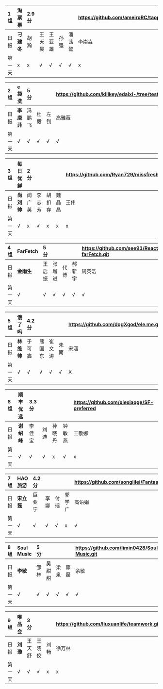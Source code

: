 |1组|淘票票 |2.9分 | | | | |https://github.com/ameiroRC/taopiaopiao.git|
|:----|:----|:----|:----|:----|:----|:----|:----|
|日报|**刁建冬**|胡瀚|王天昊|王亚雄|孙强|潘茜懿|李崇垚|
|第一天|x|x|√|√|√|√|x|

|2组|e袋洗|5分 | | |https://github.com/killkey/edaixi-/tree/test|
|:----|:----|:----|:----|:----|:----|
|日报|**李唐菲**|冯鹏飞|杜毅|左钊|高雅薇|
|第一天|√|√|√|√|√|

|3组|每日优鲜|2分 | | | |https://github.com/Ryan729/missfresh|
|:----|:----|:----|:----|:----|:----|:----|
|日报|**尚刘帅**|闫广英|李志芳|胡扣存|魏晶晶|王伟|
|第一天|√|x|√|x|x|x|


|4组|FarFetch|5分 | | | |https://github.com/see91/React-farFetch.git|
|:----|:----|:----|:----|:----|:----|:----|
|日报|**金雨生**|王启振|张增进|代博|郝新宇|周英浩|
|第一天|√|√|√|√|√|√|

|5组|饿了吗|4.2分 | | | |https://github.com/dogXgod/ele.me.git |
|:----|:----|:----|:----|:----|:----|:----|
|日报|**林维帅**|于可鑫|熊国东|崔文涛|朱南|宋涵|
|第一天|√|√|√|√|√|X|

|6组|顺丰优选| 3.3分| | | |https://github.com/xiexiaoge/SF-preferred|
|:----|:----|:----|:----|:----|:----|:----|
|日报|**谢绍峰**|李佳宝|刘迪|孙晓丹|钟敏燕|王敬娜|
|第一天|√|√|√|x|√|x|

|7组|HAO旅游|4.2分 | | | |https://github.com/songlilei/FantasticTouristAPP.git|
|:----|:----|:----|:----|:----|:----|:----|
|日报|**宋立磊**|巨亚宁|李娜|付瑶|郭学广|高语娟|
|第一天|√|√|√|√|x|√|

|8组|Soul Music|5分| | | |https://github.com/limin0428/Soul-Music.git|
|:----|:----|:----|:----|:----|:----|:----|
|日报|**李敏**|邹林|吴甜甜|梁泉|郭磊|余敏|
|第一天|√|√|√|√|√|√|

|9组|唯品会|3分| | | https://github.com/liuxuanlife/teamwork.git|
|:----|:----|:----|:----|:----|:----|
|日报|**刘璇**|王天舒|王晓佼|刘畅|徐万林| 
|第一天|√|√|√|x|x|
